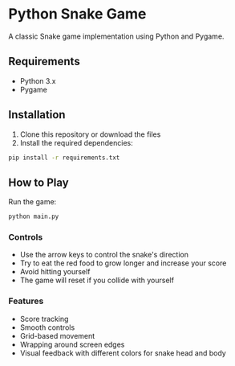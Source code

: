 # Python Snake Game

A classic Snake game implementation using Python and Pygame.

## Requirements

- Python 3.x
- Pygame

## Installation

1. Clone this repository or download the files
2. Install the required dependencies:
```bash
pip install -r requirements.txt
```

## How to Play

Run the game:
```bash
python main.py
```

### Controls

- Use the arrow keys to control the snake's direction
- Try to eat the red food to grow longer and increase your score
- Avoid hitting yourself
- The game will reset if you collide with yourself

### Features

- Score tracking
- Smooth controls
- Grid-based movement
- Wrapping around screen edges
- Visual feedback with different colors for snake head and body 